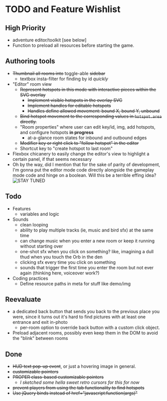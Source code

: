 # TODO and Feature Wishlist

## High Priority
* adventure editor/toolkit [see below]
* Function to preload all resources before starting the game.

## Authoring tools
* ~~Thumbnail all rooms into~~ toggle-able ~~sidebar~~
	* textbox insta-filter for finding by id *quickly*
* "Editor" room view
	* ~~Represent hotspots in this mode with interactive pieces within the SVG overlay~~
	 	* ~~Implement visible hotspots in the overlay SVG~~
		* ~~Implement handles for editable hotspots~~
    	* ~~Handles define allowed movement: bound X, bound Y, unbound~~
	* ~~Bind hotspot movement to the corresponding values in ``hotspot.area`` directly.~~
	* "Room properties" where user can edit key/id, img, add hotspots, and configure hotspots **in progress**
		* at-a-glance room states for inbound and outbound edges
	* ~~Modifier key or right click to "follow hotspot" in the editor~~
	* Shortcut key to "create hotspot to last room"
* Flexbox chicanery to easily change the editor's view to highlight a certain panel, if that seems necessary
* Oh by the way, did I mention that for the sake of parity of development, I'm gonna put the editor mode code directly alongside the gameplay mode code and hinge on a boolean. Will this be a terrible effing idea? ![STAY TUNED](https://cdn.discordapp.com/attachments/509546131852886017/579533942957277195/unknown.png)

## Todo
* Features
	* variables and logic
* Sounds
	* clean looping
	* ability to play multiple tracks (ie, music and bird sfx) at the same time
	* can change music when you enter a new room or keep it running without starting over
	* one-shot sfx when you click on something? like, imagining a dull thud when you touch the Orb in the den
	* clicking sfx every time you click on something
	* sounds that trigger the first time you enter the room but not ever again (thinking here, voiceover work?)
* Coding practices
	* Define resource paths in meta for stuff like demo/img

## Reevaluate
* a dedicated back button that sends you back to the previous place you were, since it turns out it's hard to find pictures with at least one entrance and exit in-photo
	* per-room option to override back button with a custom click object.
* Preload adjacent rooms, possibly even keep them in the DOM to avoid the "blink" between rooms

## Done
* ~~HUD text pop-up event~~, or just a hovering image in general.
* ~~customizable pointers~~
* ~~PROPER class-based customizable pointers~~
	* *I sketched some hella sweet retro cursors for this for now*
* ~~prevent players from using the tab functionality to find hotspots~~
* ~~Use jQuery binds instead of href="javascript:function(args)"~~
